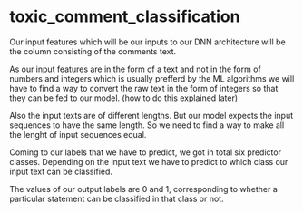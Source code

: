 # toxic_comment_classification
Our input features which will be our inputs to our DNN architecture will be the column consisting of the comments text.

As our input features are in the form of a text and not in the form of numbers and integers which is usually prefferd by the ML algorithms we will have to find a way to convert the raw text in the form of integers so that they can be fed to our model. (how to do this explained later)

Also the input texts are of different lengths. But our model expects the input sequences to have the same length. So we need to find a way to make all the lenght of input sequences equal.

Coming to our labels that we have to predict, we got in total six predictor classes. Depending on the input text we have to predict to which class our input text can be classified.

The values of our output labels are 0 and 1, corresponding to whether a particular statement can be classified in that class or not.
